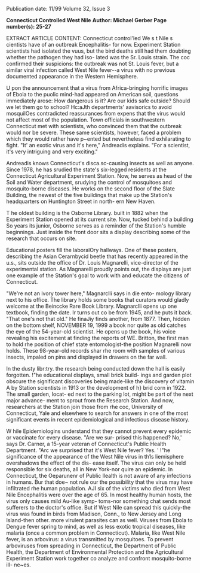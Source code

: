 Publication date: 11/99
Volume 32, Issue 3

**Connecticut Controlled West Nile**
**Author: Michael Gerber**
**Page number(s): 25-27**

EXTRACT ARTICLE CONTENT:
Connecticut 
control'led 
We s t Nile 
s cientists have 
of 
an outbreak 
Encephalitis- for now. 
Experiment Station scientists had isolated the vuus, but the bird 
deaths still had them doubting whether the pathogen they had iso-
lated was the Sr. Louis strain. The coc confirmed their suspicions: 
the outbreak was not St. Louis fever, but a similar viral infection 
called West Nile fever--a virus with no previous documented 
appearance in the Western Hemisphere. 

U 
pon the announcement that a virus from Africa-bringing 
horrific images of Ebola to the puolic mind-had appeared 
on American soil, questions immediately arose: How dangerous is 
it? Are our kids safe outside? Should we let them go to school? 
Hc:aJth departments' aavisorics to avoid mosquilOes contradicted 
reassurances from expens that the virus would not affect most of 
the population. Town officials in southwestern Connecticut met 
with scientists, who convinced them that the outbreak would nor 
be severe. These same scientists, however, faced a problem which 
they would rather have p~ented but nevertheless find exhilarating 
to fight. "It' an exotic virus and it's here," Andreadis explains. "For 
a scientist, it's very intriguing and very exciting." 

Andreadis knows Connecticut's disca.sc-causing insects as well 
as anyone. Since 1978, he has srudied the state's six-legged residents 
at the Connecticut Agricultural Experiment Station. Now, he serves 
as head of the Soil and Water department, srudying the control of 
mosquitoes and mosquito-borne diseases. He works on the second 
floor of the Slate Building, the newest of the five buildings that 
make up the Station's headquarters on Huntington Street in north-
ern New Haven. 

T he oldest building is the Osborne Library. built in 1882 when 
the Experiment Station opened at its current site. Now, tucked 
behind a building So years its junior, Osborne serves as a reminder 
of the Station's humble beginnings. Just inside the front door sits a 
display describing some of the research that occurs on site. 

Educational posters fill the laboralOry hallways. One of these 
posters, describing the Asian Cerarnbycid beetle that has recently 
appeared in the u.s., sits outside the office of Dr. Louis Magnarelli, 
vice-director of the experimental station. As Magnarelli proudly 
points out, the displays are just one example of the Station's goal to 
work with and educate the citizens of Connecticut. 

"We're not an ivory tower here," Magnarclli says in die ento-
mology library next to his office. The library holds some books that 
curators would gladly welcome at the Beinccke Rare Book Library. 
Magnarclli opens up one textbook, finding the date. Ir turns out co 
be from 1945, and he puts it back. "That one's not that old." He 
finaJiy finds another, from 1877. Then, hidden on the bottom shelf,
NOVEMBER 19, 1999 
a book nor quite as old catches the eye of the 54-year-old scientist. 
He opens up the book, his voice revealing his excitement at finding 
the reports of WE. Britton, the first man to hold rhe position of 
chief state entomologist-the position Magnarelli now holds. These 
98-year-old records shar rhe room with samples of various insects, 
impaled on pins and displayed in drawers on the far wall. 

In the dusty libr:try. the research being conducted down the 
hall is easily forgotten. !"he educational displays, small brick build-
ings and garden plot obscure the significant discoveries being 
made-like the discovery of vitamin A by Station scientists in 1913 
or the development of h} brid corn in 1922. The small garden, locat-
ed next to the parking lot, might be part of the next major advance-
ment to sprout from the Research Station. And now, researchers at 
the Station join those from rhe coc, University of Connecticut, 
Yale and elsewhere to search for answers in one of the most 
significant events in recent epidemiological and infectious disease 
history. 

W 
hile Epidemiologins understand that they cannot prevent 
every epidemic or vaccinate for every disease. "Are we sur-
prised this happened? No,' says Dr. Carner, a 15-year veteran of 
Connecticut's Public Health Department. "Arc we surprised that it's 
West Nile fever? Yes. ' !"he significance of the appearance of the 
West Nile virus in th1s liemisphere overshadows the effect of the dis-
ease itself. The virus can only be held responsible for six deaths, all 
in New York-nor quire an epidemic. In Connecticut, the 
Oeparunenr of Public llealth is not aware of any infections in 
humans. Bur that doe~ not rule our the possibility that the virus 
may have infiltrated rhe human population. AJI six of the victims 
who died from West Nile Encephalitis were over the age of 65. In 
most healthy human hosts, the virus only causes mild Au-like symp-
toms-nor something chat sends most sufferers to the doctor's 
office. But if West Nile can spread this quickly-the virus was 
found in birds from Madison, Conn., to New Jersey and Long 
Island-then other. more virulent parasites can as well. Viruses 
from Ebola to Dengue fever spring to mind, as well as less exotic 
tropical diseases, like malaria (once a common problem in 
Connecticut). Malaria, like West Nile fever, is an arbovirus: a virus 
transmitted by mosquitoes. To prevent arboviruses from spreading 
in Connecticut, the Department of Public Health, the Department 
of Environmental Protection and the Agricultural Experiment 
Station work together co analyze and confront mosquito-borne ill-
ne~es.